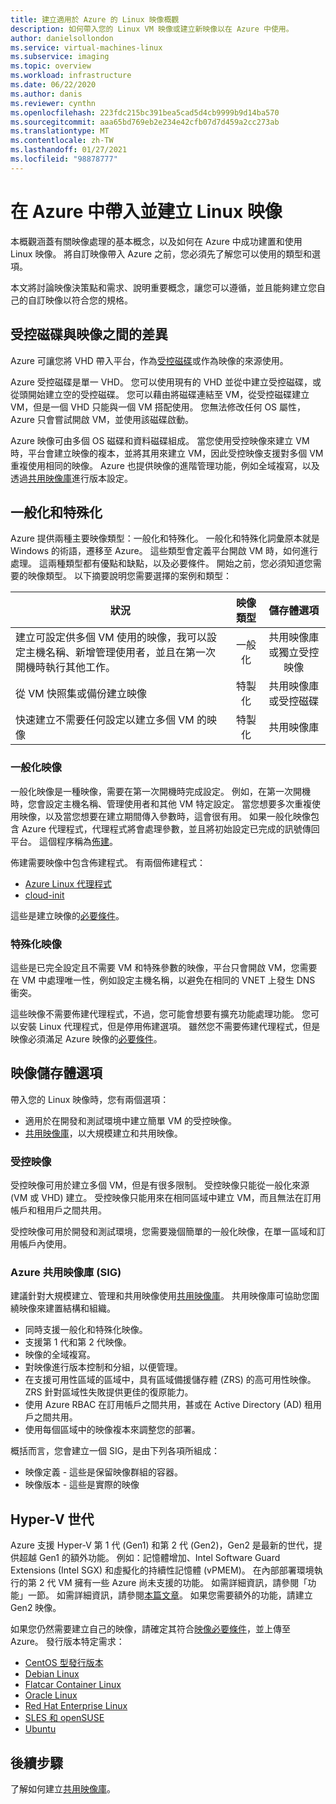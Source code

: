 ```yaml
---
title: 建立適用於 Azure 的 Linux 映像概觀
description: 如何帶入您的 Linux VM 映像或建立新映像以在 Azure 中使用。
author: danielsollondon
ms.service: virtual-machines-linux
ms.subservice: imaging
ms.topic: overview
ms.workload: infrastructure
ms.date: 06/22/2020
ms.author: danis
ms.reviewer: cynthn
ms.openlocfilehash: 223fdc215bc391bea5cad5d4cb9999b9d14ba570
ms.sourcegitcommit: aaa65bd769eb2e234e42cfb07d7d459a2cc273ab
ms.translationtype: MT
ms.contentlocale: zh-TW
ms.lasthandoff: 01/27/2021
ms.locfileid: "98878777"
---
```

# <a name="bringing-and-creating-linux-images-in-azure"></a>在 Azure 中帶入並建立 Linux 映像

本概觀涵蓋有關映像處理的基本概念，以及如何在 Azure 中成功建置和使用 Linux 映像。 將自訂映像帶入 Azure 之前，您必須先了解您可以使用的類型和選項。

本文將討論映像決策點和需求、說明重要概念，讓您可以遵循，並且能夠建立您自己的自訂映像以符合您的規格。

## <a name="difference-between-managed-disks-and-images"></a>受控磁碟與映像之間的差異


Azure 可讓您將 VHD 帶入平台，作為[受控磁碟](../faq-for-disks.md#managed-disks)或作為映像的來源使用。 

Azure 受控磁碟是單一 VHD。 您可以使用現有的 VHD 並從中建立受控磁碟，或從頭開始建立空的受控磁碟。 您可以藉由將磁碟連結至 VM，從受控磁碟建立 VM，但是一個 VHD 只能與一個 VM 搭配使用。 您無法修改任何 OS 屬性，Azure 只會嘗試開啟 VM，並使用該磁碟啟動。 

Azure 映像可由多個 OS 磁碟和資料磁碟組成。 當您使用受控映像來建立 VM 時，平台會建立映像的複本，並將其用來建立 VM，因此受控映像支援對多個 VM 重複使用相同的映像。 Azure 也提供映像的進階管理功能，例如全域複寫，以及透過[共用映像庫](../shared-image-galleries.md)進行版本設定。 



## <a name="generalized-and-specialized"></a>一般化和特殊化

Azure 提供兩種主要映像類型：一般化和特殊化。 一般化和特殊化詞彙原本就是 Windows 的術語，遷移至 Azure。 這些類型會定義平台開啟 VM 時，如何進行處理。 這兩種類型都有優點和缺點，以及必要條件。 開始之前，您必須知道您需要的映像類型。 以下摘要說明您需要選擇的案例和類型：

| 狀況      | 映像類型  | 儲存體選項 |
| ------------- |:-------------:| :-------------:| 
| 建立可設定供多個 VM 使用的映像，我可以設定主機名稱、新增管理使用者，並且在第一次開機時執行其他工作。 | 一般化 | 共用映像庫或獨立受控映像 |
| 從 VM 快照集或備份建立映像 | 特製化 |共用映像庫或受控磁碟 |
| 快速建立不需要任何設定以建立多個 VM 的映像 |特製化 |共用映像庫 |


### <a name="generalized-images"></a>一般化映像

一般化映像是一種映像，需要在第一次開機時完成設定。 例如，在第一次開機時，您會設定主機名稱、管理使用者和其他 VM 特定設定。 當您想要多次重複使用映像，以及當您想要在建立期間傳入參數時，這會很有用。 如果一般化映像包含 Azure 代理程式，代理程式將會處理參數，並且將初始設定已完成的訊號傳回平台。 這個程序稱為[佈建](./provisioning.md)。 

佈建需要映像中包含佈建程式。 有兩個佈建程式：
- [Azure Linux 代理程式](../extensions/agent-linux.md)
- [cloud-init](./using-cloud-init.md)

這些是建立映像的[必要條件](./create-upload-generic.md)。


### <a name="specialized-images"></a>特殊化映像
這些是已完全設定且不需要 VM 和特殊參數的映像，平台只會開啟 VM，您需要在 VM 中處理唯一性，例如設定主機名稱，以避免在相同的 VNET 上發生 DNS 衝突。 

這些映像不需要佈建代理程式，不過，您可能會想要有擴充功能處理功能。 您可以安裝 Linux 代理程式，但是停用佈建選項。 雖然您不需要佈建代理程式，但是映像必須滿足 Azure 映像的[必要條件](./create-upload-generic.md)。


## <a name="image-storage-options"></a>映像儲存體選項
帶入您的 Linux 映像時，您有兩個選項：

- 適用於在開發和測試環境中建立簡單 VM 的受控映像。
- [共用映像庫](../shared-image-galleries.md)，以大規模建立和共用映像。


### <a name="managed-images"></a>受控映像

受控映像可用於建立多個 VM，但是有很多限制。 受控映像只能從一般化來源 (VM 或 VHD) 建立。 受控映像只能用來在相同區域中建立 VM，而且無法在訂用帳戶和租用戶之間共用。

受控映像可用於開發和測試環境，您需要幾個簡單的一般化映像，在單一區域和訂用帳戶內使用。 

### <a name="azure-shared-image-gallery-sig"></a>Azure 共用映像庫 (SIG)

建議針對大規模建立、管理和共用映像使用[共用映像庫](../shared-image-galleries.md)。 共用映像庫可協助您圍繞映像來建置結構和組織。  

- 同時支援一般化和特殊化映像。
- 支援第 1 代和第 2 代映像。
- 映像的全域複寫。
- 對映像進行版本控制和分組，以便管理。
- 在支援可用性區域的區域中，具有區域備援儲存體 (ZRS) 的高可用性映像。 ZRS 針對區域性失敗提供更佳的復原能力。
- 使用 Azure RBAC 在訂用帳戶之間共用，甚或在 Active Directory (AD) 租用戶之間共用。
- 使用每個區域中的映像複本來調整您的部署。

概括而言，您會建立一個 SIG，是由下列各項所組成：
- 映像定義 - 這些是保留映像群組的容器。
- 映像版本 - 這些是實際的映像



## <a name="hyper-v-generation"></a>Hyper-V 世代

Azure 支援 Hyper-V 第 1 代 (Gen1) 和第 2 代 (Gen2)，Gen2 是最新的世代，提供超越 Gen1 的額外功能。 例如：記憶體增加、Intel Software Guard Extensions (Intel SGX) 和虛擬化的持續性記憶體 (vPMEM)。 在內部部署環境執行的第 2 代 VM 擁有一些 Azure 尚未支援的功能。 如需詳細資訊，請參閱「功能」一節。 如需詳細資訊，請參閱[本篇文章](../generation-2.md)。 如果您需要額外的功能，請建立 Gen2 映像。

如果您仍然需要建立自己的映像，請確定其符合[映像必要條件](./create-upload-generic.md)，並上傳至 Azure。 發行版本特定需求：


- [CentOS 型發行版本](create-upload-centos.md)
- [Debian Linux](debian-create-upload-vhd.md)
- [Flatcar Container Linux](flatcar-create-upload-vhd.md)
- [Oracle Linux](oracle-create-upload-vhd.md)
- [Red Hat Enterprise Linux](redhat-create-upload-vhd.md)
- [SLES 和 openSUSE](suse-create-upload-vhd.md)
- [Ubuntu](create-upload-ubuntu.md)


## <a name="next-steps"></a>後續步驟

了解如何建立[共用映像庫](tutorial-custom-images.md)。